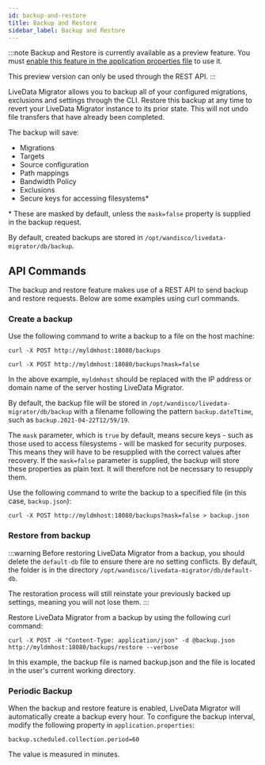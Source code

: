 ```yaml
---
id: backup-and-restore
title: Backup and Restore
sidebar_label: Backup and Restore
---
```


:::note
Backup and Restore is currently available as a preview feature. You must [enable this feature in the application properties file](./preview-features) to use it.

This preview version can only be used through the REST API.
:::

LiveData Migrator allows you to backup all of your configured migrations, exclusions and settings through the CLI. Restore this backup at any time to revert your LiveData Migrator instance to its prior state. This will not undo file transfers that have already been completed.

The backup will save:

* Migrations
* Targets
* Source configuration
* Path mappings
* Bandwidth Policy
* Exclusions
* Secure keys for accessing filesystems\*

\* These are masked by default, unless the `mask=false` property is supplied in the backup request.

By default, created backups are stored in `/opt/wandisco/livedata-migrator/db/backup`.

## API Commands

The backup and restore feature makes use of a REST API to send backup and restore requests. Below are some examples using curl commands.

### Create a backup

Use the following command to write a backup to a file on the host machine:

```text title="Save a masked backup"
curl -X POST http://myldmhost:18080/backups
```

```text title="Save an unmasked backup"
curl -X POST http://myldmhost:18080/backups?mask=false
```

In the above example, `myldmhost` should be replaced with the IP address or domain name of the server hosting LiveData Migrator.

By default, the backup file will be stored in `/opt/wandisco/livedata-migrator/db/backup` with a filename following the pattern `backup.dateTtime`, such as `backup.2021-04-22T12/59/19`.

The `mask` parameter, which is `true` by default, means secure keys - such as those used to access filesystems - will be masked for security purposes. This means they will have to be resupplied with the correct values after recovery. If the `mask=false` parameter is supplied, the backup will store these properties as plain text. It will therefore not be necessary to resupply them.

Use the following command to write the backup to a specified file (in this case, `backup.json`):

```text title="Write the backup to a specific file"
curl -X POST http://myldmhost:18080/backups?mask=false > backup.json
```

### Restore from backup

:::warning
Before restoring LiveData Migrator from a backup, you should delete the `default-db` file to ensure there are no setting conflicts. By default, the folder is in the directory `/opt/wandisco/livedata-migrator/db/default-db`.

The restoration process will still reinstate your previously backed up settings, meaning you will not lose them.
:::

Restore LiveData Migrator from a backup by using the following curl command:

```text title="Restore from backup"
curl -X POST -H "Content-Type: application/json" -d @backup.json http://myldmhost:18080/backups/restore --verbose
```

In this example, the backup file is named backup.json and the file is located in the user's current working directory. 

### Periodic Backup

When the backup and restore feature is enabled, LiveData Migrator will automatically create a backup every hour. To configure the backup interval, modify the following property in `application.properties`:

```
backup.scheduled.collection.period=60
```

The value is measured in minutes.
